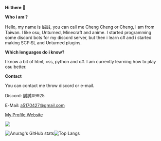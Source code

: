 **Hi there** 👋

**Who i am ?**

Hello, my name is 誠誠, you can call me Cheng Cheng or Cheng, I am from Taiwan. I like osu, Unturned, Minecraft and anime. I started programming some discord bots for my discord server, but then i learn c# and i started making SCP:SL and Unturned plugins.

**Which lenguages do i know?**

I know a bit of html, css, python and c#. I am currently learning how to play osu better.

**Contact**

You can contact me throw discord or e-mail.

Discord: 誠誠#9925

E-Mail: a5170427@gmail.com

[My Profile Website](https://profile.twmc.eu.org)

![](https://komarev.com/ghpvc/?username=TW527E&color=blueviolet)

![Anurag's GitHub stats](https://github-readme-stats.vercel.app/api?username=TW527E&theme=tokyonight&show_icons=true)![Top Langs](https://github-readme-stats.vercel.app/api/top-langs/?username=TW527E&layout=compact&theme=tokyonight)

